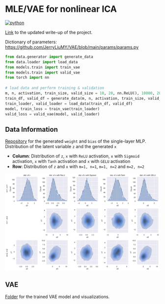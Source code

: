 # MLE/VAE for nonlinear ICA
<p>
    <a href="https://www.python.org/">
    <img src="https://img.shields.io/badge/python-v3-brightgreen.svg" alt="python"></a> &nbsp;
</p>

<a href="./__resources__/ICA/main.pdf" target="_blank">Link</a> to the updated write-up of the project.  

Dictionary of parameters: https://github.com/JerryLiuMY/VAE/blob/main/params/params.py

```python
from data.generator import generate_data
from data.loader import load_data
from models.train import train_vae
from models.train import valid_vae
from torch import nn

# load data and perform training & validation
m, n, activation, train_size, valid_size = 10, 20, nn.ReLU(), 10000, 2000
train_df, valid_df = generate_data(m, n, activation, train_size, valid_size)
train_loader, valid_loader = load_data(train_df, valid_df)
model, train_loss = train_vae(train_loader)
valid_loss = valid_vae(model, valid_loader)
```

## Data Information
<a href="https://drive.google.com/drive/folders/1Uep9CpOhQor72GXVWeb7ax2kO7O7wFco?usp=sharing" target="_blank">Repository</a> for the generated `weight` and `bias` of the single-layer MLP. Distribution of the latent variable `z` and the generated `x`
- **Column**: Distribution of `z`, `x` with `ReLU` activation, `x` with `Sigmoid` activation, `x` with `Tanh` activation and `x` with `GELU` activation
- **Row**: Distribution of `z` and `x` with `m=1, n=1`, `m=1, n=2` and `m=2, n=2`

![alt text](./__resources__/data_dist.jpg?raw=true "Title")

## VAE
<a href="https://drive.google.com/drive/folders/1bsV12MWuyU7GMA-fr8vcPiayjUOFEOgt?usp=sharing">Folder</a> for the trained VAE model and visualizations.
